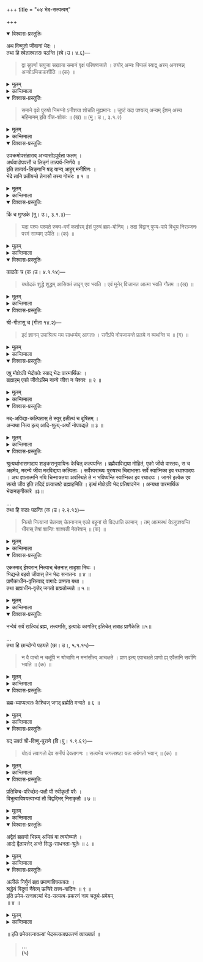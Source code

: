 +++
title = "०४ भेद-सत्यत्वम्"

+++

<details open><summary>विश्वास-प्रस्तुतिः</summary>

अथ विष्णुतो जीवानां भेदः ।  
तथा हि श्वेताश्वतराः पठन्ति (श्वे।उ। ४.६)—

> द्वा सुपर्णा सयुजा सखाया
> समानं वृक्षं परिषष्वजाते ।
> तयोर् अन्यः पिप्पलं स्वाद्व्
> अत्त्य् अनश्नन्न् अन्योऽभिचाकशीति ॥ (क) ॥
</details>

<details><summary>मूलम्</summary>

अथ विष्णुतो जीवानां भेदः ।  
तथा हि श्वेताश्वतराः पठन्ति (श्वे।उ। ४.६)—
> द्वा सुपर्णा सयुजा सखाया
> समानं वृक्षं परिषष्वजाते ।
> तयोर् अन्यः पिप्पलं स्वाद्व्
> अत्त्य् अनश्नन्न् अन्योऽभिचाकशीति ॥ (क) ॥
</details>

<details><summary>कान्तिमाला</summary>

ईश्वरात् जीवानां भेदं वक्तुमाह द्वेति । सुपां सुप लुगित्यादि सूत्रादौ विभक्तेरात् । द्वौ सुपणौ पक्षिणौ जीवेशलक्षणौ समानमेकं वृक्षं देहं परिषष्वजाते स्वीकृत्य तिष्ठतः । जीवो भोगाय, ईशो नियमनाय इति बोध्यं । तौ कीदृशावित्याह, सयुजौ सहयोगवन्तौ, सखायौ तत्तुल्यौ । तयोर् अन्य एको जीवः पिप्पलं कर्मफलं सुखदुःखरूपं स्वादु अत्ति । अन्य ईश स्तदनश्नन्नपि अभिचाकशीति । प्रदीप्यते ॥क॥
</details>

<details open><summary>विश्वास-प्रस्तुतिः</summary>

> समाने वृक्षे पुरुषो निमग्नो
> ऽनीशया शोचति मुह्यमानः ।
> जुष्टं यदा पश्यत्य् अन्यम् ईशम्
> अस्य महिमानम् इति वीत-शोकः ॥ (ख) ॥ (मु। उ।, ३.१.२)
</details>

<details><summary>मूलम्</summary>

> समाने वृक्षे पुरुषो निमग्नो
> ऽनीशया शोचति मुह्यमानः ।
> जुष्टं यदा पश्यत्य् अन्यम् ईशम्
> अस्य महिमानम् इति वीत-शोकः ॥ (ख) ॥ (मु। उ।, ३.१.२)
</details>

<details><summary>कान्तिमाला</summary>

समाने एकस्मिन् देहलक्षणे वृक्षे पुरुषो निमग्नो निरतः । अनीशया मायया मुह्यमानः सन् शोचति । यदा स्वस्मादन्यं भिन्नं ईशं कल्याणगुणगणेन स्वेन च जुष्टं परिषेवितं पश्यति ध्यायति तदा वीतशोकः सन् अस्य महिमानं ध्यायति ॥ख॥
</details>

<details open><summary>विश्वास-प्रस्तुतिः</summary>

उपक्रमोपसंहाराव् अभ्यासोऽपूर्वता फलम् ।  
अर्थवादोपपत्तौ च लिङ्गं तात्पर्य-निर्णये ॥  
इति तात्पर्य-लिङ्गानि षड् यान्य् आहुर् मनीषिणः ।  
भेदे तानि प्रतीयन्ते तेनासौ तस्य गोचरः ॥ १ ॥
</details>

<details><summary>मूलम्</summary>

उपक्रमोपसंहाराव् अभ्यासोऽपूर्वता फलम् ।  
अर्थवादोपपत्तौ च लिङ्गं तात्पर्य-निर्णये ॥  
इति तात्पर्य-लिङ्गानि षड् यान्य् आहुर् मनीषिणः ।  
भेदे तानि प्रतीयन्ते तेनासौ तस्य गोचरः ॥ १ ॥
</details>

<details><summary>कान्तिमाला</summary>

भेदे शास्त्रतात्पर्यं दर्शयितुं आह उपक्रमेति । बृहत्संहितायां उपक्रमोपसंहारयो रैकरूप्यं इत्येकलिङ्गं । द्वा सुपर्णा इत्युपक्रमः । अन्यमीशमित्युपसंहारः । द्वेति, तयोरन्य इति, अनश्नन् इति, अविशेष पुनः पुनः श्रुतिरभ्यासः । अणुत्वबृहत्त्वादिविरुद्ध्वनित्यधर्मावच्छिन्नप्रतियोगिकतया भेदस्य शास्त्रं विना लोकाद् प्रतीतेरपूर्वता । वीतशोक इतिफलं । तस्य महिमानमेति इत्यर्थवादः । अनश्नन्निति उपपत्तिः असौ भेदः तस्य शास्त्रतात्पर्य्यस्य गोचरो विषयः ॥१॥
</details>

<details open><summary>विश्वास-प्रस्तुतिः</summary>

किं च मुण्डके (मु। उ।, ३.१.३)—

> यदा पश्यः पश्यते रुक्म-वर्णं
> कर्तारम् ईशं पुरुषं ब्रह्म-योनिम् ।
> तदा विद्वान् पुण्य-पापे विधूय
> निरञ्जनः परमं साम्यम् उपैति ॥ (क) ॥
</details>

<details><summary>मूलम्</summary>

किं च मुण्डके (मु। उ।, ३.१.३)—

> यदा पश्यः पश्यते रुक्म-वर्णं
> कर्तारम् ईशं पुरुषं ब्रह्म-योनिम् ।
> तदा विद्वान् पुण्य-पापे विधूय
> निरञ्जनः परमं साम्यम् उपैति ॥ (क) ॥
</details>

<details><summary>कान्तिमाला</summary>

ननु नेतानि लिङ्गानि भेदं साधयितुमेकान्तानि, तेषामभेदसाधनेऽपि दर्शितत्वात् । ब्रह्मविद्ब्रह्मैव भवति ब्रह्मैव सन् ब्रह्माप्येति इति मोक्षदशायामभेदावधारणाद् व्यवहारिकोभेदः स्यादिति चेत् तत्राह, किञ्चेति यदेति । पश्यः ध्याता जीवः ॥क॥
</details>

<details open><summary>विश्वास-प्रस्तुतिः</summary>

काठके च (क।उ। ४.१.१४)—

> यथोदकं शुद्धे शुद्धम् आसिक्तं तादृग् एव भवति ।
> एवं मुनेर् विजानत आत्मा भवति गौतम ॥ (ख) ॥
</details>

<details><summary>मूलम्</summary>

काठके च (क।उ। ४.१.१४)—
> यथोदकं शुद्धे शुद्धम् आसिक्तं तादृग् एव भवति ।
> एवं मुनेर् विजानत आत्मा भवति गौतम ॥ (ख) ॥
</details>

<details><summary>कान्तिमाला</summary>

यथोदकमिति । विजानतस्तदनुभविनः ॥ख॥
</details>

<details open><summary>विश्वास-प्रस्तुतिः</summary>

श्री-गीतासु च (गीता १४.२)—

> इदं ज्ञानम् उपाश्रित्य मम साधर्म्यम् आगताः ।
> सर्गेऽपि नोपजायन्ते प्रलये न व्यथन्ति च ॥ (ग) ॥
</details>

<details><summary>मूलम्</summary>

श्री-गीतासु च (गीता १४.२)—
> इदं ज्ञानम् उपाश्रित्य मम साधर्म्यम् आगताः ।
> सर्गेऽपि नोपजायन्ते प्रलये न व्यथन्ति च ॥ (ग) ॥
</details>

<details><summary>कान्तिमाला</summary>

इदमिति । उपाश्रित्य प्राप्य ॥ग॥
</details>

<details open><summary>विश्वास-प्रस्तुतिः</summary>

एषु मोक्षेऽपि भेदोक्तेः स्याद् भेदः पारमार्थिकः ।  
ब्रह्माहम् एको जीवोऽस्मि नान्ये जीवा न चेश्वरः ॥ २ ॥
</details>

<details><summary>मूलम्</summary>

एषु मोक्षेऽपि भेदोक्तेः स्याद् भेदः पारमार्थिकः ।  
ब्रह्माहम् एको जीवोऽस्मि नान्ये जीवा न चेश्वरः ॥ २ ॥
</details>

<details><summary>कान्तिमाला</summary>

एष्विति । एषु वाक्येषु साम्यमिति, तादृगेवेति, साधर्म्यमिति, मोक्षेऽपि भेदोक्तेस्तात्त्विकोभेदः । एवञ्च ब्रह्मवेत्यत्र ब्रह्मतुल्य इत्येवार्थः ॥ एवौपम्येऽवधारणे इतिविश्वः ॥२॥
</details>

<details open><summary>विश्वास-प्रस्तुतिः</summary>

मद्-अविद्या-कल्पितास् ते स्युर् इतीत्थं च दूषितम् ।  
अन्यथा नित्य इत्य् आदि-श्रुत्य्-अर्थो नोपपद्यते ॥ ३ ॥
</details>

<details><summary>मूलम्</summary>

मद्-अविद्या-कल्पितास् ते स्युर् इतीत्थं च दूषितम् ।  
अन्यथा नित्य इत्य् आदि-श्रुत्य्-अर्थो नोपपद्यते ॥ ३ ॥
</details>

<details><summary>कान्तिमाला</summary>

स एव माया परिमोहितात्मा शरीरमास्थाय करोति सर्व इत्यादि
</details>

<details open><summary>विश्वास-प्रस्तुतिः</summary>

श्रुत्यर्थाभासमादाय शङ्करानुयायिनः केचित् कल्पयन्ति । ब्रह्मैवाविद्यया मोहितं, एको जीवो वास्तवः, स च अहमेव, मदन्ये जीवा मदविद्यया कल्पिताः । सर्वेश्वराख्यः पुरुषश्च चिदाभासाः सर्वे स्वाप्निका इव रथाश्वादयः । अथ ज्ञातात्मनि मयि चिन्मात्रतया अवस्थिते ते न भविष्यन्ति स्वाप्निका इव रथादयः । जागरे इत्येक एव सत्यो जीव इति तदिदं प्रत्याचष्टे ब्रह्माहमिति । इत्थं मोक्षेऽपि भेद प्रतिपादनेन । अन्यथा पारमार्थिक भेदानङ्गीकारे ॥३॥

…  
तथा हि कठाः पठन्ति (क।उ। २.२.१३)—
> नित्यो नित्यानां चेतनश् चेतनानाम्
> एको बहूनां यो विदधाति कामान् ।
> तम् आत्मस्थं येऽनुपश्यन्ति धीरास्
> तेषां शान्तिः शाश्वती नेतरेषाम् ॥ (क) ॥
</details>

<details><summary>मूलम्</summary>

श्रुत्यर्थाभासमादाय शङ्करानुयायिनः केचित् कल्पयन्ति । ब्रह्मैवाविद्यया मोहितं, एको जीवो वास्तवः, स च अहमेव, मदन्ये जीवा मदविद्यया कल्पिताः । सर्वेश्वराख्यः पुरुषश्च चिदाभासाः सर्वे स्वाप्निका इव रथाश्वादयः । अथ ज्ञातात्मनि मयि चिन्मात्रतया अवस्थिते ते न भविष्यन्ति स्वाप्निका इव रथादयः । जागरे इत्येक एव सत्यो जीव इति तदिदं प्रत्याचष्टे ब्रह्माहमिति । इत्थं मोक्षेऽपि भेद प्रतिपादनेन । अन्यथा पारमार्थिक भेदानङ्गीकारे ॥३॥

…  
तथा हि कठाः पठन्ति (क।उ। २.२.१३)—
> नित्यो नित्यानां चेतनश् चेतनानाम्
> एको बहूनां यो विदधाति कामान् ।
> तम् आत्मस्थं येऽनुपश्यन्ति धीरास्
> तेषां शान्तिः शाश्वती नेतरेषाम् ॥ (क) ॥
</details>

<details><summary>कान्तिमाला</summary>

तां श्रुतिमुदाहरति । नित्य इति । आत्मनि मनसि स्थितम् ॥क॥
</details>

<details open><summary>विश्वास-प्रस्तुतिः</summary>

एकस्माद् ईश्वरान् नित्याच् चेतनात् तादृशा मिथः ।  
भिद्यन्ते बहवो जीवास् तेन भेदः सनातनः ॥ ४ ॥  
प्राणैकाधीन-वृत्तित्वाद् वागादेः प्राणता यथा ।  
तथा ब्रह्माधीन-वृत्तेर् जगतो ब्रह्मतोच्यते ॥ ५ ॥
</details>

<details><summary>मूलम्</summary>

एकस्माद् ईश्वरान् नित्याच् चेतनात् तादृशा मिथः ।  
भिद्यन्ते बहवो जीवास् तेन भेदः सनातनः ॥ ४ ॥  
प्राणैकाधीन-वृत्तित्वाद् वागादेः प्राणता यथा ।  
तथा ब्रह्माधीन-वृत्तेर् जगतो ब्रह्मतोच्यते ॥ ५ ॥
</details>

<details><summary>कान्तिमाला</summary>

श्रुत्यर्थं योजयति एकस्मादिति । यः परेशो नित्यश् चेतन एकोनित्यानां चेतनानां बहूनां जीवानां कामान् वाञ्छितानि, यथा साधनं विदधाति । तं ये धीराः पश्यन्ति ध्यायन्ति, तेषां शान्तिः संसार दुःखनिवृत्तिः शाश्वतीति तदर्थः । न खलु नित्यानां चेतनानां अविद्याकल्पितत्वं प्रेक्षावता शक्यमभिधातुं, इत्येकजीववादकण्ठकुठाररूपमेतद्वाक्यं । तादृशा इति, नित्याश्चेतनाश्चेत्यर्थः । तेनेति, नित्यानां चेतनानां नित्यात् चेतनात् भेदप्रतिपादनेन इत्यर्थः ॥४॥
</details>

<details open><summary>विश्वास-प्रस्तुतिः</summary>

नन्वेवं सर्वं खल्विदं ब्रह्म, तत्त्वमसि, इत्यादेः कागतिर् इतिचेत् तत्राह प्राणैकेति ॥५॥

…  
तथा हि छान्दोग्ये पठ्यते (छा। उ।, ५.१.१५)—
> न वै वाचो न चक्षूंषि 
> न श्रोत्राणि न मनांसीत्य् आचक्षते ।
> प्राण इत्य् एवाचक्षते 
> प्राणो ह्य् एवैतानि सर्वाणि भवति ॥ (क) ॥
</details>

<details><summary>मूलम्</summary>

नन्वेवं सर्वं खल्विदं ब्रह्म, तत्त्वमसि, इत्यादेः कागतिर् इतिचेत् तत्राह प्राणैकेति ॥५॥

…  
तथा हि छान्दोग्ये पठ्यते (छा। उ।, ५.१.१५)—
> न वै वाचो न चक्षूंषि 
> न श्रोत्राणि न मनांसीत्य् आचक्षते ।
> प्राण इत्य् एवाचक्षते 
> प्राणो ह्य् एवैतानि सर्वाणि भवति ॥ (क) ॥
</details>

<details><summary>कान्तिमाला</summary>

नवै इति, वागादीनामिन्द्रियाणां वागादि शब्दैर्नाभिधानं । किन्तु प्राणायत्तवृत्तिकत्वात् प्राणशब्देनैवाभिधानं, प्राणरूपत्वञ्च यथाभवति, एवं ब्रह्मायत्तवृत्तिकत्वात् चिज्जडात्मकस्य प्रपञ्चस्य ब्रह्मशब्देनाभिधानं ब्रह्मरूपत्वञ्च इति ॥क॥
</details>

<details open><summary>विश्वास-प्रस्तुतिः</summary>

ब्रह्म-व्याप्यत्वतः कैश्चिज् जगद् ब्रह्मेति मन्यते ॥ ६ ॥
</details>

<details><summary>मूलम्</summary>

ब्रह्म-व्याप्यत्वतः कैश्चिज् जगद् ब्रह्मेति मन्यते ॥ ६ ॥
</details>

<details><summary>कान्तिमाला</summary>

यद्धि यद्द्याप्यं तत् तद्रूपमिति सङ्केतान्तरेणापि तदद्द्वैतवाक्यं सङ्गमनीयमित्याह ब्रह्मेति ॥६॥
</details>

<details open><summary>विश्वास-प्रस्तुतिः</summary>

यद् उक्तं श्री-विष्णु-पुराणे (वि।पु। १.९.६९)—
> योऽयं तवागतो देव समीपं देवतागणः ।
> सत्यमेव जगत्स्रष्टा यतः सर्वगतो भवान् ॥ (क) ॥
</details>

<details><summary>मूलम्</summary>

यद् उक्तं श्री-विष्णु-पुराणे (वि।पु। १.९.६९)—
> योऽयं तवागतो देव समीपं देवतागणः ।
> सत्यमेव जगत्स्रष्टा यतः सर्वगतो भवान् ॥ (क) ॥
</details>

<details><summary>कान्तिमाला</summary>

योऽयमिति श्रीविष्णुं प्रति देवानां वाक्यं । स्फुटार्थ । इत्थं च स एव मायेत्यादौ जीवस्य परमात्माभेदः तदायत्त वृत्तिकत्वादिभ्यां व्याख्यातो बोध्यः ॥क॥
</details>

<details open><summary>विश्वास-प्रस्तुतिः</summary>

प्रतिबिम्ब-परिच्छेद-पक्षौ यौ स्वीकृतौ परैः ।  
विभुत्वाविषयत्वाभ्यां तौ विद्वद्भिर् निराकृतौ ॥ ७ ॥
</details>

<details><summary>मूलम्</summary>

प्रतिबिम्ब-परिच्छेद-पक्षौ यौ स्वीकृतौ परैः ।  
विभुत्वाविषयत्वाभ्यां तौ विद्वद्भिर् निराकृतौ ॥ ७ ॥
</details>

<details><summary>कान्तिमाला</summary>

उपाधौ प्रतिबिम्बितं तेन परिच्छिन्नं वा ब्रह्म जीवरूपस्यात् । उपाधेर्विगमे तु ब्रह्मवैकमित्याहुः केवलाद्द्वैतिनः । तन्निराकर्तुमाह प्रतिबिम्बेति । ब्रह्मणो विभुत्वात् नैरूप्याच्च न तस्य प्रतिबिम्बं । परिच्छेदविषयत्वास्वीकाराच्च न तस्य परिच्छेदः । वास्तवे परिच्छेदे टङ्कच्छिन्नपाषाणखण्डव-द्विकारित्वाद्यापत्तिः ॥७॥
</details>

<details open><summary>विश्वास-प्रस्तुतिः</summary>

अद्वैतं ब्रह्मणो भिन्नम् अभिन्नं वा त्वयोच्यते ।  
आद्ये द्वैतापत्तेर् अन्ते सिद्ध-साधनता-श्रुतेः ॥ ८ ॥
</details>

<details><summary>मूलम्</summary>

अद्वैतं ब्रह्मणो भिन्नम् अभिन्नं वा त्वयोच्यते ।  
आद्ये द्वैतापत्तेर् अन्ते सिद्ध-साधनता-श्रुतेः ॥ ८ ॥
</details>

<details><summary>कान्तिमाला</summary>

क्षोदाक्षमत्वादप्यद्वैतं नाभ्युपेयमित्याह अद्वैतम् इति । जीव ब्रह्मणोरद्वैतं ब्रह्मणो भिन्नं न वा, नाद्यः, द्वैतापत्तेः । नान्त्यः, प्रतिपादयन्त्या श्रुतेः सिद्धसाधनता पातात् । अद्वैतं हि ब्रह्मात्मकं अतः सिद्धं तदस्ति किं तत् प्रतिपादनेन ॥८॥
</details>

<details open><summary>विश्वास-प्रस्तुतिः</summary>

अलीकं निर्गुणं ब्रह्म प्रमाणाविषयत्वतः ।  
श्रद्धेयं विदुषां नैवेत्य् ऊचिरे तत्त्व-वादिनः ॥ ९ ॥  
इति प्रमेय-रत्नावल्यां भेद-सत्यत्व-प्रकरणं नाम चतुर्थ-प्रमेयम्   
॥ ४ ॥
</details>

<details><summary>मूलम्</summary>

अलीकं निर्गुणं ब्रह्म प्रमाणाविषयत्वतः ।  
श्रद्धेयं विदुषां नैवेत्य् ऊचिरे तत्त्व-वादिनः ॥ ९ ॥  
इति प्रमेय-रत्नावल्यां भेद-सत्यत्व-प्रकरणं नाम चतुर्थ-प्रमेयम्   
॥ ४ ॥
</details>

<details><summary>कान्तिमाला</summary>

ननु साक्षी चेताः केवलो निर्गुणश्च इति श्रुतेः निर्गुणमेव । ब्रह्म वास्तवं तत्राह अलीकमिति । न तावत् निर्गुणे ब्रह्मणि प्रत्यक्षं प्रमाणं रूपाद्यभावात् । नाप्यनुमानं तद्द्व्याप्य लिङ्गाभावात् । न च शब्दः प्रवृत्तिनिमित्तानां जात्यादीनां तस्मिन्नभावात् । न च तत्र भागलक्षणया भाव्यं, सर्वशब्दावाच्ये तदसम्भवादिति पूर्वमेवोक्तं ॥९॥
</details>

॥ इति प्रमेयरत्नावल्यां भेदसत्यत्वप्रकरणं व्याख्यातं ॥
> **…  
(५)**

